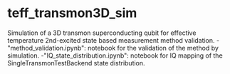 # teff_transmon3D_sim
Simulation of a 3D transmon superconducting qubit for effective temperature 2nd-excited state based measurement method validation.
-"method_validation.ipynb": notebook for the validation of the method by simulation.
-"IQ_state_distribution.ipynb": notebook for IQ mapping of the SingleTransmonTestBackend state distribution.
